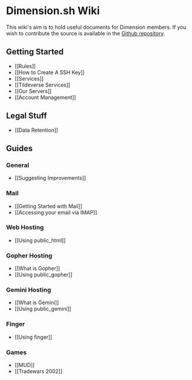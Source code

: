 # Dimension.sh Wiki

This wiki's aim is to hold useful documents for Dimension members. If you wish to contribute the source is available in the [Github repository](https://github.com/dimension-sh/wiki).

## Getting Started

* [[Rules]]
* [[How to Create A SSH Key]]
* [[Services]]
* [[Tildeverse Services]]
* [[Our Servers]]
* [[Account Management]]

## Legal Stuff

* [[Data Retention]]

## Guides

### General

* [[Suggesting Improvements]]

### Mail 
* [[Getting Started with Mail]]
* [[Accessing your email via IMAP]]

### Web Hosting
* [[Using public_html]]

### Gopher Hosting
* [[What is Gopher]]
* [[Using public_gopher]]

### Gemini Hosting
* [[What is Gemini]]
* [[Using public_gemini]]

### Finger
* [[Using finger]]

### Games
* [[MUD]]
* [[Tradewars 2002]]